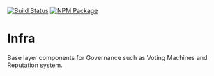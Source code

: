 [![Build Status](https://travis-ci.com/daostack/infra.svg?branch=master)](https://travis-ci.com/daostack/infra)
[![NPM Package](https://img.shields.io/npm/v/@daostack/infra.svg?style=flat-square)](https://www.npmjs.org/package/@daostack/infra)

# Infra
Base layer components for Governance such as Voting Machines and Reputation system.
